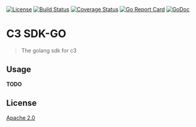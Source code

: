 [![License](http://img.shields.io/badge/license-Apache-blue.svg)](https://raw.githubusercontent.com/c3systems/sdk-go/master/LICENSE) [![Build Status](https://travis-ci.org/c3systems/sdk-go.svg?branch=master)](https://travis-ci.org/c3systems/sdk-go) [![Coverage Status](https://coveralls.io/repos/github/c3systems/sdk-go/badge.svg?branch=master)](https://coveralls.io/github/c3systems/sdk-go?branch=master) [![Go Report Card](https://goreportcard.com/badge/github.com/c3systems/sdk-go)](https://goreportcard.com/report/github.com/c3systems/sdk-go) [![GoDoc](https://godoc.org/github.com/c3systems/sdk-go?status.svg)](https://godoc.org/github.com/c3systems/sdk-go)

# C3 SDK-GO

> The golang sdk for c3

## Usage
**TODO**

## License

[Apache 2.0](LICENSE)

